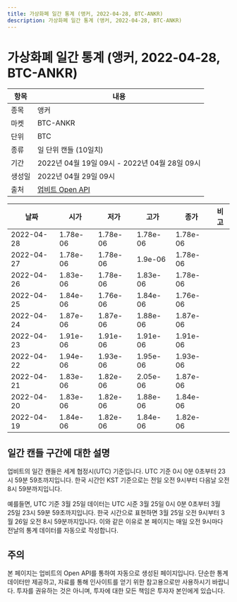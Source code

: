 ```yaml
---
title: 가상화폐 일간 통계 (앵커, 2022-04-28, BTC-ANKR)
description: 가상화폐 일간 통계 (앵커, 2022-04-28, BTC-ANKR)
---
```



가상화폐 일간 통계 (앵커, 2022-04-28, BTC-ANKR)
===

|항목|내용|
|--|--|
|종목|앵커|
|마켓|BTC-ANKR|
|단위|BTC|
|종류|일 단위 캔들 (10일치)|
|기간|2022년 04월 19일 09시 - 2022년 04월 28일 09시|
|생성일|2022년 04월 29일 09시|
|출처|[업비트 Open API](https://docs.upbit.com)|


|날짜|시가|저가|고가|종가|비고|
|--|--|--|--|--|--|
|2022-04-28|1.78e-06|1.78e-06|1.78e-06|1.78e-06|    |
|2022-04-27|1.78e-06|1.78e-06|1.9e-06|1.78e-06|    |
|2022-04-26|1.83e-06|1.78e-06|1.83e-06|1.78e-06|    |
|2022-04-25|1.84e-06|1.76e-06|1.84e-06|1.76e-06|    |
|2022-04-24|1.87e-06|1.87e-06|1.88e-06|1.87e-06|    |
|2022-04-23|1.91e-06|1.91e-06|1.91e-06|1.91e-06|    |
|2022-04-22|1.94e-06|1.93e-06|1.95e-06|1.93e-06|    |
|2022-04-21|1.83e-06|1.82e-06|2.05e-06|1.87e-06|    |
|2022-04-20|1.83e-06|1.82e-06|1.88e-06|1.84e-06|    |
|2022-04-19|1.84e-06|1.82e-06|1.84e-06|1.82e-06|    |


일간 캔들 구간에 대한 설명
---


업비트의 일간 캔들은 세계 협정시(UTC) 기준입니다. 
UTC 기준 0시 0분 0초부터 23시 59분 59초까지입니다. 
한국 시간인 KST 기준으로는 전일 오전 9시부터 다음날 오전 8시 59분까지입니다. 


예를들면, UTC 기준 3월 25일 데이터는 UTC 시준 3월 25일 0시 0분 0초부터 3월 25일 23시 59분 59초까지입니다. 
한국 시간으로 표현하면 3월 25일 오전 9시부터 3월 26일 오전 8시 59분까지입니다. 
이와 같은 이유로 본 페이지는 매일 오전 9시마다 전날의 통계 데이터를 자동으로 작성합니다. 


주의
---


본 페이지는 업비트의 Open API를 통하여 자동으로 생성된 페이지입니다. 
단순한 통계 데이터만 제공하고, 자료를 통해 인사이트를 얻기 위한 참고용으로만 사용하시기 바랍니다. 
투자를 권유하는 것은 아니며, 투자에 대한 모든 책임은 투자자 본인에게 있습니다. 
